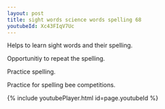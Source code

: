 ```yaml
---
layout: post
title: sight words science words spelling 68
youtubeId: Xc43FIqV7Uc
---
```

 
 
Helps to learn sight words and their spelling.

Opportunitiy to repeat the spelling. 

Practice spelling. 
 
Practice for spelling bee competitions. 
 
{% include youtubePlayer.html id=page.youtubeId %}
 
 
